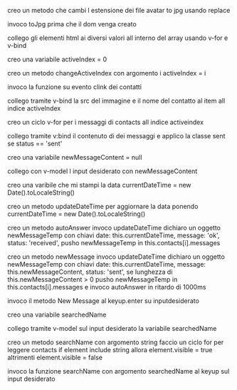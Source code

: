 <!-- Milestone 1
Replica della grafica con la possibilità di avere messaggi scritti dall’utente (verdi) e dall’interlocutore (bianco) assegnando due classi CSS diverse
Visualizzazione dinamica della lista contatti: tramite la direttiva v-for, visualizzare nome e immagine di ogni contatto -->

creo un metodo che cambi l estensione dei file avatar to jpg usando replace

invoco toJpg prima che il dom venga creato

collego gli elementi html ai diversi valori all interno del array usando v-for e v-bind

<!-- Milestone 2
Visualizzazione dinamica dei messaggi: tramite la direttiva v-for, visualizzare tutti i messaggi relativi al contatto attivo all’interno del pannello della conversazione
Click sul contatto mostra la conversazione del contatto cliccato -->

creo una variabile activeIndex = 0

creo un metodo changeActiveIndex con argomento i
    activeIndex = i

invoco la funzione su evento clink dei contatti

collego tramite v-bind la src del immagine e il nome del contatto al item all indice activeIndex

creo un ciclo v-for per i messaggi di contacts all indice activeindex

collego tramite v:bind il contenuto di dei messaggi e applico la classe sent se status == 'sent'

<!-- Milestone 3
Aggiunta di un messaggio: l’utente scrive un testo nella parte bassa e digitando “enter” il testo viene aggiunto al thread sopra, come messaggio verde
Risposta dall’interlocutore: ad ogni inserimento di un messaggio, l’utente riceverà un “ok” come risposta, che apparirà dopo 1 secondo. -->

creo una variabile newMessageContent = null

collego con v-model l input desiderato con newMessageContent

creo una varibile che mi stampi la data currentDateTime = new Date().toLocaleString()

creo un metodo updateDateTime per aggiornare la data ponendo currentDateTime = new Date().toLocaleString()

creo un metodo autoAnswer
    invoco updateDateTime
    dichiaro un oggetto newMessageTemp con chiavi
        date: this.currentDateTime,
        message: 'ok',
        status: 'received',
pusho newMessageTemp in this.contacts[i].messages

creo un metodo newMessage 
    invoco updateDateTime
    dichiaro un oggetto newMessageTemp con chiavi
        date: this.currentDateTime,
        message: this.newMessageContent,
        status: 'sent',
    se lunghezza di this.newMessageContent > 0 pusho newMessageTemp in this.contacts[i].messages e invoco autoAnswer in ritardo di 1000ms

invoco il metodo New Message al keyup.enter su inputdesiderato

<!-- Milestone 4
Ricerca utenti: scrivendo qualcosa nell’input a sinistra, vengono visualizzati solo i contatti il cui nome contiene le lettere inserite (es, Marco, Matteo Martina -> Scrivo “mar” rimangono solo Marco e Martina) -->

creo una variabile searchedName

collego tramite v-model sul input desiderato la variabile searchedName

creo un metodo searchName con argomento string
    faccio un ciclo for per leggere contacts
    if element include string allora element.visible = true 
    altrimenti element.visible = false

invoco la funzione searchName con argomento searchedName al keyup sul input desiderato